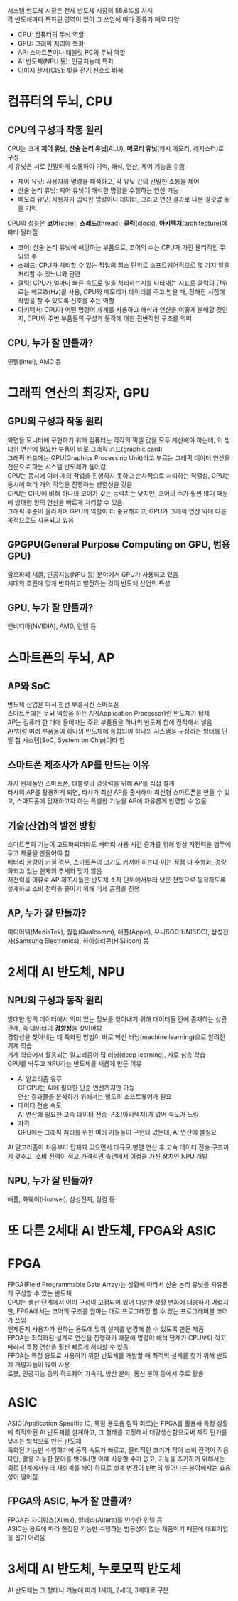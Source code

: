 시스템 반도체 시장은 전체 반도체 시장의 55.6%를 차지  
각 반도체마다 특화된 영역이 있어 그 쓰임에 따라 종류가 매우 다양  
* CPU: 컴퓨터의 두뇌 역할  
* GPU: 그래픽 처리에 특화  
* AP: 스마트폰이나 태블릿 PC의 두뇌 역할  
* AI 반도체(NPU 등): 인공지능에 특화  
* 이미지 센서(CIS): 빛을 전기 신호로 바꿈  

# 컴퓨터의 두뇌, CPU  
## CPU의 구성과 작동 원리  
CPU는 크게 **제어 유닛**, **산술 논리 유닛**(ALU), **메모리 유닛**(캐시 메모리, 레지스터)로 구성  
세 유닛은 서로 긴밀하게 소통하여 기억, 해석, 연산, 제어 기능을 수행  
* 제어 유닛: 사용자의 명령을 해석하고, 각 유닛 간의 긴밀한 소통을 제어  
* 산술 논리 유닛: 제어 유닛이 해석한 명령을 수행하는 연산 기능  
* 메모리 유닛: 사용자가 입력한 명령이나 데이터, 그리고 연산 결과로 나온 결괏값 등을 기억  

 CPU의 성능은 **코어**(core), **스레드**(thread), **클럭**(clock), **아키텍처**(architecture)에 따라 달라짐  
 * 코어: 산술 논리 유닛에 해당하는 부품으로, 코어의 수는 CPU가 가진 물리적인 두뇌의 수  
 * 스레드: CPU가 처리할 수 있는 작업의 최소 단위로 소프트웨어적으로 몇 가지 일을 처리할 수 있느냐와 관련  
 * 클럭: CPU가 얼마나 빠른 속도로 일을 처리하는지를 나타내는 지표로 클럭의 단위로는 헤르츠(Hz)를 사용, CPU와 메모리가 데이터를 주고 받을 때, 정해진 시점에 작업을 할 수 있도록 신호를 주는 역할  
 * 아키텍처: CPU가 어떤 명령어 체계를 사용하고 해석과 연산을 어떻게 분배할 것인지, CPU와 주변 부품들의 구성과 동작에 대한 전반적인 구조를 의미  

 ## CPU, 누가 잘 만들까?
 인텔(Intel), AMD 등

 # 그래픽 연산의 최강자, GPU  
 ## GPU의 구성과 작동 원리  
 화면을 모니터에 구현하기 위해 컴퓨터는 각각의 픽셀 값을 모두 계산해야 하는데, 이 방대한 연산에 필요한 부품이 바로 그래픽 카드(graphic card)  
 그래픽 카드에는 GPU(Graphics Processing Unit)라고 부르는 그래픽 데이터 연산을 전문으로 하는 시스템 반도체가 들어감  
 CPU는 동시에 여러 개의 작업을 진행하지 못하고 순차적으로 처리하는 직렬성, GPU는 동시에 여러 개의 작업을 진행하는 병렬성을 갖음  
 GPU는 CPU에 비해 하나의 코어가 갖는 능력치는 낮지만, 코어의 수가 훨씬 많기 때문에 방대한 양의 연산을 빠르게 처리할 수 있음  
 그래픽 수준이 올라가며 GPU의 역할이 더 중요해지고, GPU가 그래픽 연산 외에 다른 목적으로도 사용되고 있음  


## GPGPU(General Purpose Computing on GPU, 범용 GPU)  
암호화폐 채굴, 인공지능(NPU 등) 분야에서 GPU가 사용되고 있음  
시대의 흐름에 맞게 변화하고 발전하는 것이 반도체 산업의 특성  

## GPU, 누가 잘 만들까?  
엔비디아(NVIDIA), AMD, 인텔 등  

# 스마트폰의 두뇌, AP  
## AP와 SoC  
반도체 산업을 다시 한번 부흥시킨 스마트폰  
스마트폰에는 두뇌 역할을 하는 AP(Application Processor)란 반도체가 탑제  
AP는 컴퓨터 한 대에 들어가는 주요 부품들을 하나의 반도체 칩에 집적해서 넣음  
AP처럼 여러 부품들이 하나의 반도체에 통합되어 하나의 시스템을 구성하는 형태를 단일 칩 시스템(SoC, System on Chip)이라 함  

## 스마트폰 제조사가 AP를 만드는 이유  
자사 완제품인 스마트폰, 태블릿의 경쟁력을 위해 AP를 직접 설계  
타사의 AP를 활용하게 되면, 타사가 최신 AP를 출시해야 최신형 스마트폰을 만들 수 있고, 스마트폰에 탑재하고자 하는 특별한 기능을 AP에 자유롭게 반영할 수 없음  

## 기술(산업)의 발전 방향  
스마트폰의 기능이 고도화되더라도 배터리 사용 시간 증가를 위해 항상 저전력을 염두에 두고 제품을 만들어야 함  
배터리 용량이 커질 경우, 스마트폰의 크기도 커져야 하는데 이는 점점 더 수형화, 경량화되고 있는 현재의 추세와 맞지 않음  
저전력을 이유로 AP 제조사들은 반도체 소자 단위에서부터 낮은 전압으로 동작하도록 설계하고 소비 전력을 줄이기 위해 미세 공정을 진행  

## AP, 누가 잘 만들까?  
미디어텍(MediaTek), 퀄컴(Qualcomm), 애플(Apple), 유니SOC(UNISOC), 삼성전자(Samsung Electronics), 하이실리콘(HiSilicon) 등  

# 2세대 AI 반도체, NPU  
## NPU의 구성과 동작 원리  
방대한 양의 데이터에서 의미 있는 정보를 찾아내기 위해 데이터들 간에 존재하는 상관관계, 즉 데이터의 **경향성**을 찾아야함  
경향성을 찾아내는 데 특화된 방법이 바로 머신 러닝(machine learning)으로 알려진 기계 학습  
기계 학습에서 활용되는 알고리즘이 딥 러닝(deep learning), 사로 심층 학습  
GPU를 놔두고 NPU라는 반도체를 새롭게 만든 이유  
* AI 알고리즘 유무  
GPGPU는 AI에 필요한 단순 연산까지만 가능  
연산 결과물을 분석하기 위해서는 별도의 소프트웨어가 필요  
* 데이터 전송 속도  
AI 연산에 필요한 고속 데이터 전송 구조(아키텍처)가 없어 속도가 느림  
* 가격  
GPU에는 그래픽 처리를 위한 여러 기능들이 구현돼 있는데, AI 연산에 불필요  

AI 알고리즘이 처음부터 탑재돼 있으면서 대규모 병렬 연산 후 고속 데이터 전송 구조까지 갖추고, 소비 전력이 적고 가격적인 측면에서 이점을 가진 장치인 NPU 개발  

## NPU, 누가 잘 만들까?  
애플, 화웨이(Huawei), 삼성전자, 퀄컴 등  

# 또 다른 2세대 AI 반도체, FPGA와 ASIC  
# FPGA  
FPGA(Field Programmable Gate Array)는 상황에 따라서 산술 논리 유닛을 자유롭게 구성할 수 있는 반도체  
CPU는 생산 단계에서 이미 구성이 고정되어 있어 다양한 상황 변화에 대응하기 어렵지만, FPGA에서는 코어의 구조를 원하는 대로 프로그래밍 할 수 있는 프로그래머블 코어가 쓰임  
언제든지 사용자가 원하는 용도에 맞춰 설계를 변경해 쓸 수 있도록 만든 제품  
FPGA는 최적화된 설계로 연산을 진행하기 때문에 명령어 해석 단계가 CPU보다 적고, 따라서 특정 연산을 훨씬 빠르게 처리할 수 있음  
FPGA는 특정 용도로 사용하기 위한 반도체를 개발할 때 최적의 설계를 찾기 위해 반도체 개발자들이 많이 사용  
로봇, 인공지능 등의 하드웨어 가속기, 방산 분야, 통신 분야 등에서 주로 활용  

# ASIC  
ASIC(Application Specific IC, 특정 용도용 집적 회로)는 FPGA를 활용해 특정 상황에 최적화된 AI 반도체를 설계하고, 그 형태를 고정해서 대량생산함으로써 제작 단가를 낮추는 방식으로 만든 반도체  
특화된 기능만 수행하기에 동작 속도가 빠르고, 물리적인 크기가 작아 소비 전력이 적음  
다만, 활용 가능한 분야를 벗어나면 아예 사용할 수가 없고, 기능을 추가하기 위해서는 회로 단계에서부터 재설계를 해야 하므로 설계 변경이 빈번히 일어나는 분야에서는 효용성이 떨어짐  

## FPGA와 ASIC, 누가 잘 만들까?  
FPGA는 자이링스(Xilinx), 알테라(Altera)를 인수한 인텔  등  
ASIC는 용도에 따라 한정된 기능만 수행하는 범용성이 없는 제품이기 때문에 대표기업을 꼽기 어려움  

# 3세대 AI 반도체, 누로모픽 반도체  
AI 반도체는 그 형태나 기능에 따라 1세대, 2세대, 3세대로 구분  